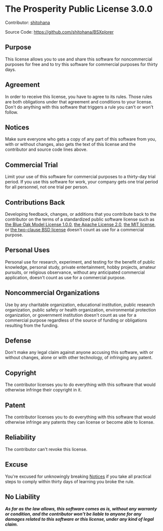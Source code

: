 # The Prosperity Public License 3.0.0

Contributor: [shitohana](https://github.com/shitohana)

Source Code: https://github.com/shitohana/BSXplorer

## Purpose

This license allows you to use and share this software for noncommercial purposes for free and to try this software for
commercial purposes for thirty days.

## Agreement

In order to receive this license, you have to agree to its rules. Those rules are both obligations under that agreement
and conditions to your license. Don't do anything with this software that triggers a rule you can't or won't follow.

## Notices

Make sure everyone who gets a copy of any part of this software from you, with or without changes, also gets the text of
this license and the contributor and source code lines above.

## Commercial Trial

Limit your use of this software for commercial purposes to a thirty-day trial period. If you use this software for work,
your company gets one trial period for all personnel, not one trial per person.

## Contributions Back

Developing feedback, changes, or additions that you contribute back to the contributor on the terms of a standardized
public software license such
as [the Blue Oak Model License 1.0.0](https://blueoakcouncil.org/license/1.0.0), [the Apache License 2.0](https://www.apache.org/licenses/LICENSE-2.0.html), [the MIT license](https://spdx.org/licenses/MIT.html),
or [the two-clause BSD license](https://spdx.org/licenses/BSD-2-Clause.html) doesn't count as use for a commercial
purpose.

## Personal Uses

Personal use for research, experiment, and testing for the benefit of public knowledge, personal study, private
entertainment, hobby projects, amateur pursuits, or religious observance, without any anticipated commercial
application, doesn't count as use for a commercial purpose.

## Noncommercial Organizations

Use by any charitable organization, educational institution, public research organization, public safety or health
organization, environmental protection organization, or government institution doesn't count as use for a commercial
purpose regardless of the source of funding or obligations resulting from the funding.

## Defense

Don't make any legal claim against anyone accusing this software, with or without changes, alone or with other
technology, of infringing any patent.

## Copyright

The contributor licenses you to do everything with this software that would otherwise infringe their copyright in it.

## Patent

The contributor licenses you to do everything with this software that would otherwise infringe any patents they can
license or become able to license.

## Reliability

The contributor can't revoke this license.

## Excuse

You're excused for unknowingly breaking [Notices](#notices) if you take all practical steps to comply within thirty days
of learning you broke the rule.

## No Liability

***As far as the law allows, this software comes as is, without any warranty or condition, and the contributor won't be
liable to anyone for any damages related to this software or this license, under any kind of legal claim.***
